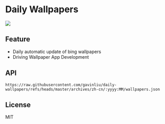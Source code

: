 # Daily Wallpapers
  
![](https://www.bing.com/th?id=OHR.RidgwayAspens_ZH-CN8735375502_UHD.jpg)

## Feature

- Daily automatic update of bing wallpapers
- Driving Wallpaper App Development

## API

```
https://raw.githubusercontent.com/gavinliu/daily-wallpapers/refs/heads/master/archives/zh-cn/:yyyy:MM/wallpapers.json
```

## License

MIT
  